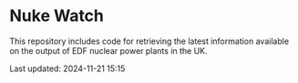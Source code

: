 # Nuke Watch

This repository includes code for retrieving the latest information available on the output of EDF nuclear power plants in the UK.

Last updated: 2024-11-21 15:15